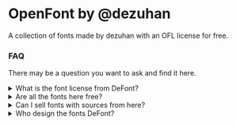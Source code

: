 # OpenFont by @dezuhan
A collection of fonts made by dezuhan with an OFL license for free.

### FAQ
There may be a question you want to ask and find it here.
<details>
<summary>What is the font license from DeFont?</summary>
All of our fonts are guaranteed to use the OFL license and are our original works.
</details>

<details>
<summary>Are all the fonts here free?</summary>
Yes of course. All fonts I upload here are 100% free under OFL license which you can use in personal and commercial projects. You can redistribute fonts under the OFL license free of charge and we would appreciate it if you would give us a credit/link.
</details>

<details>
<summary>Can I sell fonts with sources from here?</summary>
No if you don't modify the font. We allow if you modify the font a little significantly. We want to keep the community we created always able to use our fonts for free with an OFL license. We include a ".sfd" file (to open in fontforge).
</details>

<details>
<summary>Who design the fonts DeFont?</summary>
All Open Source fonts are designed and owned by Dezuhan (me).
</details>

